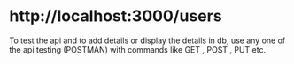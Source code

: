 # http://localhost:3000/users


To test the api and to add details or display the details in db, use any one of the api testing (POSTMAN) with commands like GET , POST , PUT etc.
